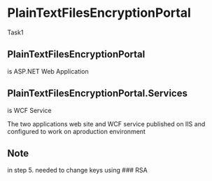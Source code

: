 # PlainTextFilesEncryptionPortal
Task1


## PlainTextFilesEncryptionPortal
is ASP.NET Web Application


## PlainTextFilesEncryptionPortal.Services
is WCF Service

The two applications web site and WCF service published on IIS and configured to work on aproduction environment

## Note
in step 5.
needed to change keys using ### RSA
